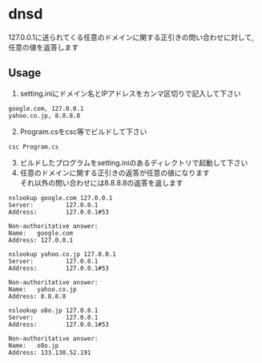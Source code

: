 # dnsd
127.0.0.1に送られてくる任意のドメインに関する正引きの問い合わせに対して, 任意の値を返答します

## Usage
1. setting.iniにドメイン名とIPアドレスをカンマ区切りで記入して下さい
```
google.com, 127.0.0.1
yahoo.co.jp, 8.8.8.8
```
2. Program.csをcsc等でビルドして下さい
```
csc Program.cs
```
3. ビルドしたプログラムをsetting.iniのあるディレクトリで起動して下さい
4. 任意のドメインに関する正引きの返答が任意の値になります  
それ以外の問い合わせには8.8.8.8の返答を返します
```
nslookup google.com 127.0.0.1
Server:         127.0.0.1
Address:        127.0.0.1#53

Non-authoritative answer:
Name:   google.com
Address: 127.0.0.1

nslookup yahoo.co.jp 127.0.0.1
Server:         127.0.0.1
Address:        127.0.0.1#53

Non-authoritative answer:
Name:   yahoo.co.jp
Address: 8.8.8.8

nslookup o8o.jp 127.0.0.1
Server:         127.0.0.1
Address:        127.0.0.1#53

Non-authoritative answer:
Name:   o8o.jp
Address: 133.130.52.191
```
